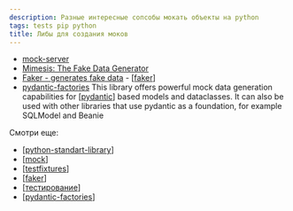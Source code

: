 ```yaml
---
description: Разные интересные сопсобы мокать объекты на python
tags: tests pip python
title: Либы для создания моков
---
```

- [mock-server](https://github.com/tomashanacek/mock-server)
- [Mimesis: The Fake Data Generator](https://github.com/lk-geimfari/mimesis)
- [Faker - generates fake data](https://faker.readthedocs.io/en/master/) - [[faker]]
- [pydantic-factories](https://github.com/Goldziher/pydantic-factories) This library offers powerful mock data generation capabilities for [[pydantic]] based models and dataclasses. It can also be used with other libraries that use pydantic as a foundation, for example SQLModel and Beanie

Смотри еще:

- [[python-standart-library]]
- [[mock]]
- [[testfixtures]]
- [[faker]]
- [[тестирование]]
- [[pydantic-factories]]

[//begin]: # "Autogenerated link references for markdown compatibility"
[faker]: faker "Faker - пакет для создания фейковых данных для тестов"
[pydantic]: pydantic "Pydantic"
[python-standart-library]: ../lists/python-standart-library "Стандартная библиотека python и полезные ресурсы"
[mock]: mock "Mock-тесты"
[testfixtures]: testfixtures "Testfixtures"
[faker]: faker "Faker - пакет для создания фейковых данных для тестов"
[тестирование]: ../lists/тестирование "Основные принципы тестровния"
[pydantic-factories]: pydantic-factories "Pydantic-factories"
[//end]: # "Autogenerated link references"
[//begin]: # "Autogenerated link references for markdown compatibility"
[faker]: faker "Faker - пакет для создания фейковых данных для тестов"
[pydantic]: pydantic "Pydantic"
[python-standart-library]: ../lists/python-standart-library "Стандартная библиотека python и полезные ресурсы"
[mock]: mock "Mock-тесты"
[testfixtures]: testfixtures "Testfixtures"
[faker]: faker "Faker - пакет для создания фейковых данных для тестов"
[тестирование]: ../lists/тестирование "Основные принципы тестровния"
[pydantic-factories]: pydantic-factories "Pydantic-factories"
[//end]: # "Autogenerated link references"